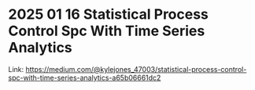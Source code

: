 # 2025 01 16 Statistical Process Control Spc With Time Series Analytics

Link: https://medium.com/@kylejones_47003/statistical-process-control-spc-with-time-series-analytics-a65b06661dc2
